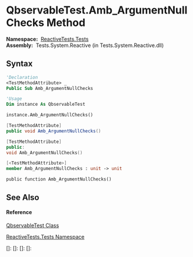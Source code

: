# QbservableTest.Amb\_ArgumentNullChecks Method

**Namespace:**  [ReactiveTests.Tests](ReactiveTests.Tests\ReactiveTests.Tests.md)  
**Assembly:**  Tests.System.Reactive (in Tests.System.Reactive.dll)

## Syntax

```vb
'Declaration
<TestMethodAttribute> _
Public Sub Amb_ArgumentNullChecks
```

```vb
'Usage
Dim instance As QbservableTest

instance.Amb_ArgumentNullChecks()
```

```csharp
[TestMethodAttribute]
public void Amb_ArgumentNullChecks()
```

```c++
[TestMethodAttribute]
public:
void Amb_ArgumentNullChecks()
```

```fsharp
[<TestMethodAttribute>]
member Amb_ArgumentNullChecks : unit -> unit 
```

```jscript
public function Amb_ArgumentNullChecks()
```

## See Also

#### Reference

[QbservableTest Class](QbservableTest\QbservableTest.md)

[ReactiveTests.Tests Namespace](ReactiveTests.Tests\ReactiveTests.Tests.md)

[]: 
[]: 
[]: 
[]: 